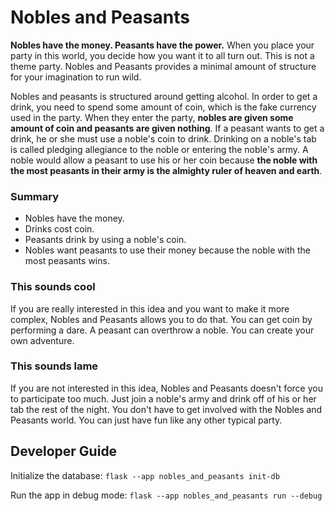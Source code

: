 # Nobles and Peasants

**Nobles have the money. Peasants have the power.** When you place your party in this world, you decide how you want it to all turn out. This is not a theme party. Nobles and Peasants provides a minimal amount of structure for your imagination to run wild.

Nobles and peasants is structured around getting alcohol. In order to get a drink, you need to spend some amount of coin, which is the fake currency used in the party. When they enter the party, **nobles are given some amount of coin and peasants are given nothing**. If a peasant wants to get a drink, he or she must use a noble's coin to drink. Drinking on a noble's tab is called pledging allegiance to the noble or entering the noble's army. A noble would allow a peasant to use his or her coin because **the noble with the most peasants in their army is the almighty ruler of heaven and earth**.

### Summary
- Nobles have the money.
- Drinks cost coin.
- Peasants drink by using a noble's coin.
- Nobles want peasants to use their money because the noble with the most peasants wins.

### This sounds cool
If you are really interested in this idea and you want to make it more complex, Nobles and Peasants allows you to do that. You can get coin by performing a dare. A peasant can overthrow a noble. You can create your own adventure.

### This sounds lame
If you are not interested in this idea, Nobles and Peasants doesn't force you to participate too much. Just join a noble's army and drink off of his or her tab the rest of the night. You don't have to get involved with the Nobles and Peasants world. You can just have fun like any other typical party.

## Developer Guide

Initialize the database: `flask --app nobles_and_peasants init-db  `

Run the app in debug mode: `flask --app nobles_and_peasants run --debug `
